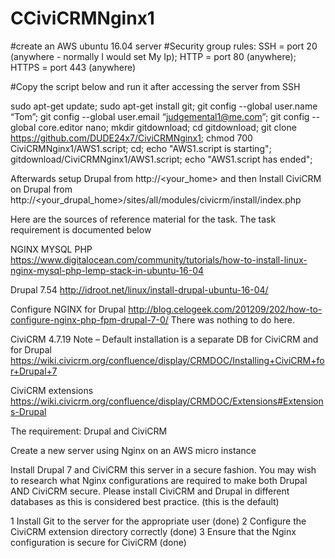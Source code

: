 # CCiviCRMNginx1

#create an AWS ubuntu 16.04 server
#Security group rules: SSH = port 20 (anywhere - normally I would set My Ip); HTTP = port 80 (anywhere); HTTPS = port 443 (anywhere)

#Copy the script below and run it after accessing the server from SSH

sudo apt-get update;
sudo apt-get install git;
git config --global user.name “Tom”;
git config --global user.email “judgemental1@me.com”;
git config --global core.editor nano;
mkdir gitdownload;
cd gitdownload;
git clone https://github.com/DUDE24x7/CiviCRMNginx1;
chmod 700 CiviCRMNginx1/AWS1.script;
cd;
echo "AWS1.script is starting";
gitdownload/CiviCRMNginx1/AWS1.script;
echo "AWS1.script has ended";

Afterwards setup Drupal from http://<your_home> and then
Install CiviCRM on Drupal from http://<your_drupal_home>/sites/all/modules/civicrm/install/index.php

Here are the sources of reference material for the task. The task requirement is documented below

NGINX MYSQL PHP
https://www.digitalocean.com/community/tutorials/how-to-install-linux-nginx-mysql-php-lemp-stack-in-ubuntu-16-04

Drupal 7.54
http://idroot.net/linux/install-drupal-ubuntu-16-04/

Configure NGINX for Drupal
http://blog.celogeek.com/201209/202/how-to-configure-nginx-php-fpm-drupal-7-0/
There was nothing to do here.

CiviCRM 4.7.19
Note – Default installation is a separate DB for CiviCRM and for Drupal
https://wiki.civicrm.org/confluence/display/CRMDOC/Installing+CiviCRM+for+Drupal+7

CiviCRM extensions https://wiki.civicrm.org/confluence/display/CRMDOC/Extensions#Extensions-Drupal

The requirement:
Drupal and CiviCRM 

Create a new server using Nginx on an AWS micro instance

Install Drupal 7 and CiviCRM this server in a secure fashion. You may wish to research what Nginx configurations are required to make both Drupal AND CiviCRM secure. Please install CiviCRM and Drupal in different databases as this is considered best practice. (this is the default)

1 Install Git to the server for the appropriate user (done)
2 Configure the CiviCRM extension directory correctly (done)
3 Ensure that the Nginx configuration is secure for CiviCRM (done)
